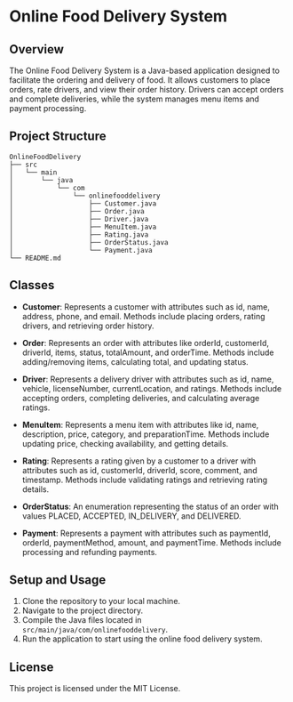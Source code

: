 # Online Food Delivery System

## Overview
The Online Food Delivery System is a Java-based application designed to facilitate the ordering and delivery of food. It allows customers to place orders, rate drivers, and view their order history. Drivers can accept orders and complete deliveries, while the system manages menu items and payment processing.

## Project Structure
```
OnlineFoodDelivery
├── src
│   └── main
│       └── java
│           └── com
│               └── onlinefooddelivery
│                   ├── Customer.java
│                   ├── Order.java
│                   ├── Driver.java
│                   ├── MenuItem.java
│                   ├── Rating.java
│                   ├── OrderStatus.java
│                   └── Payment.java
└── README.md
```

## Classes
- **Customer**: Represents a customer with attributes such as id, name, address, phone, and email. Methods include placing orders, rating drivers, and retrieving order history.
  
- **Order**: Represents an order with attributes like orderId, customerId, driverId, items, status, totalAmount, and orderTime. Methods include adding/removing items, calculating total, and updating status.

- **Driver**: Represents a delivery driver with attributes such as id, name, vehicle, licenseNumber, currentLocation, and ratings. Methods include accepting orders, completing deliveries, and calculating average ratings.

- **MenuItem**: Represents a menu item with attributes like id, name, description, price, category, and preparationTime. Methods include updating price, checking availability, and getting details.

- **Rating**: Represents a rating given by a customer to a driver with attributes such as id, customerId, driverId, score, comment, and timestamp. Methods include validating ratings and retrieving rating details.

- **OrderStatus**: An enumeration representing the status of an order with values PLACED, ACCEPTED, IN_DELIVERY, and DELIVERED.

- **Payment**: Represents a payment with attributes such as paymentId, orderId, paymentMethod, amount, and paymentTime. Methods include processing and refunding payments.

## Setup and Usage
1. Clone the repository to your local machine.
2. Navigate to the project directory.
3. Compile the Java files located in `src/main/java/com/onlinefooddelivery`.
4. Run the application to start using the online food delivery system.

## License
This project is licensed under the MIT License.